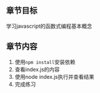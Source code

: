 ## 章节目标

学习javascript的函数式编程基本概念

## 章节内容

1. 使用`npm install`安装依赖
2. 查看index.js的内容
3. 使用node index.js执行并查看结果
4. 完成练习